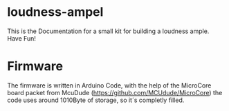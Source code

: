 # loudness-ampel
This is the Documentation for a small kit for building a loudness ample. Have Fun!

# Firmware
The firmware is written in Arduino Code, with the help of the MicroCore board packet from McuDude (https://github.com/MCUdude/MicroCore) the code uses around 1010Byte of storage, so it´s completly filled.
